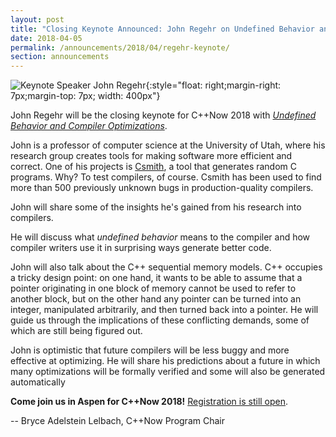 ```yaml
---
layout: post
title: "Closing Keynote Announced: John Regehr on Undefined Behavior and Compiler Optimizations"
date: 2018-04-05
permalink: /announcements/2018/04/regehr-keynote/
section: announcements
---
```


![Keynote Speaker John Regehr](/assets/img/posts/2018/JohnRegehr.jpeg "Keynote Speaker John Regehr"){:style="float: right;margin-right: 7px;margin-top: 7px; width: 400px"}

John Regehr will be the closing keynote for C++Now 2018 with [_Undefined Behavior and Compiler Optimizations_](https://cppnow2018.sched.com/event/a2ef244bbbdb55018b0445a3f1233938).

John is a professor of computer science at the University of Utah, where his research group creates tools for making software more efficient and correct. One of his projects is [Csmith](https://embed.cs.utah.edu/csmith/), a tool that generates random C programs. Why? To test compilers, of course. Csmith has been used to find more than 500 previously unknown bugs in production-quality compilers.

John will share some of the insights he's gained from his research into compilers.

<!--break-->
He will discuss what _undefined behavior_ means to the compiler and how compiler writers use it in surprising ways generate better code.

John will also talk about the C++ sequential memory models. C++ occupies a tricky design point: on one hand, it wants to be able to assume that a pointer originating in one block of memory cannot be used to refer to another block, but on the other hand any pointer can be turned into an integer, manipulated arbitrarily, and then turned back into a pointer. He will guide us through the implications of these conflicting demands, some of which are still being figured out.

John is optimistic that future compilers will be less buggy and more effective at optimizing. He will share his predictions about a future in which many optimizations will be formally verified and some will also be generated automatically

**Come join us in Aspen for C++Now 2018!** [Registration is still open](/registration/).

-- Bryce Adelstein Lelbach, C++Now Program Chair
